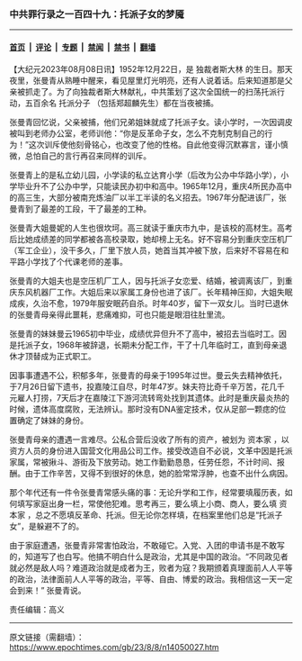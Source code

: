 ### 中共罪行录之一百四十九：托派子女的梦魇

---

#### [首页](../../../..?n14050027) &nbsp;|&nbsp; [评论](../../../../../epoch-comment?n14050027) &nbsp;|&nbsp; [专题](../../../../../epoch-special?n14050027) &nbsp;|&nbsp; [禁闻](../../../../../epoch-news?n14050027) &nbsp;|&nbsp; [禁书](../../../../../books?n14050027) &nbsp;|&nbsp; [翻墙](https://github.com/gfw-breaker/nogfw/blob/master/README.md?n14050027)


<div class="post_content" id="artbody" itemprop="articleBody">
 <!-- article content begin -->
 <p>
  【大纪元2023年08月08日讯】1952年12月22日，是
  <ok href="https://www.epochtimes.com/gb/tag/%E7%8B%AC%E8%A3%81%E8%80%85%E6%96%AF%E5%A4%A7%E6%9E%97.html">
   独裁者斯大林
  </ok>
  的生日。那天夜里，张曼青从熟睡中醒来，看见屋里灯光明亮，还有人说着话。后来知道那是父亲被抓走了。为了向独裁者斯大林献礼，中共策划了这次全国统一的扫荡托派行动，五百余名
  <ok href="https://www.epochtimes.com/gb/tag/%E6%89%98%E6%B4%BE%E5%88%86%E5%AD%90.html">
   托派分子
  </ok>
  （包括郑超麟先生）都在当夜被捕。
 </p>
 <p>
  张曼青回忆说，父亲被捕，他们兄弟姐妹就成了托派子女。读小学时，一次因调皮被叫到老师办公室，老师训他：“你是反革命子女，怎么不克制克制自己的行为！”这次训斥使他刻骨铭心，也改变了他的性格。自此他变得沉默寡言，谨小慎微，总怕自己的言行再召来同样的训斥。
 </p>
 <p>
  张曼青上的是私立幼儿园，小学读的私立达育小学（后改为公办中华路小学），小学毕业升不了公办中学，只能读民办初中和高中。1965年12月，重庆4所民办高中的高三生，大部分被南充炼油厂以半工半读的名义招去。1967年分配进该厂，张曼青到了最差的工段，干了最差的工种。
 </p>
 <p>
  张曼青大姐曼妮的人生也很坎坷。高三就读于重庆市九中，是该校的高材生。高考后比她成绩差的同学都被各高校录取，她却榜上无名。好不容易分到重庆空压机厂（军工企业），没干多久，厂里下放人员，她首当其冲被下放，后来好不容易在和平路小学找了个代课老师的差事。
 </p>
 <p>
  张曼青的大姐夫也是空压机厂工人，因与托派子女恋爱、结婚，被调离该厂，到重庆东风机器厂工作。大姐后来以家属工身份也进了该厂。长年精神压抑，大姐失眠成疾，久治不愈，1979年服安眠药自杀。时年40岁，留下一双女儿。当时已退休的张曼青母亲得此噩耗，悲痛难抑，可也只能是眼泪往肚里流。
 </p>
 <p>
  张曼青的妹妹曼云1965初中毕业，成绩优异但升不了高中，被招去当临时工。因是托派子女，1968年被辞退，长期未分配工作，干了十几年临时工，直到母亲退休才顶替成为正式职工。
 </p>
 <p>
  因事事遭遇不公，积郁多年，张曼青的母亲于1995年过世。曼云失去精神依托，于7月26日留下遗书，投嘉陵江自尽，时年47岁。妹夫符比奇千辛万苦，花几千元雇人打捞，7天后才在嘉陵江下游河流转弯处找到其遗体。此时是重庆最炎热的时候，遗体高度腐败，无法辨认。那时没有DNA鉴定技术，仅从足部一颗痣的位置确定了妹妹的身份。
 </p>
 <p>
  张曼青母亲的遭遇一言难尽。公私合营后没收了所有的资产，被划为
  <ok href="https://www.epochtimes.com/gb/tag/%E8%B5%84%E6%9C%AC%E5%AE%B6.html">
   资本家
  </ok>
  ，以资方人员的身份进入国营文化用品公司工作。接受改造自不必说，文革中因是托派家属，常被揪斗、游街及下放劳动。她工作勤勤恳恳，任劳任怨，不计时间、报酬。由于工作辛苦，又得不到很好的休息，她的脸常常浮肿，也查不出什么病因。
 </p>
 <p>
  那个年代还有一件令张曼青常感头痛的事：无论升学和工作，经常要填履历表，如何填写家庭出身一栏，常使他犯难。思考再三，要么填上小商、商人，要么填
  <ok href="https://www.epochtimes.com/gb/tag/%E8%B5%84%E6%9C%AC%E5%AE%B6.html">
   资本家
  </ok>
  ，总之不愿填反革命、托派。但无论你怎样填，在档案里他们总是“托派子女”，是躲避不了的。
 </p>
 <p>
  由于家庭遭遇，张曼青非常害怕政治，不敢碰它。入党、入团的申请书是不敢写的，知道写了也白写。他搞不明白什么是政治，尤其是中国的政治。“不同政见者就必然是敌人吗？难道政治就是成者为王，败者为寇？我期颁着真理面前人人平等的政治，法律面前人人平等的政治，平等、自由、博爱的政治。我相信这一天一定会到来！” 张曼青说。
 </p>
 <p>
  责任编辑：高义
 </p>
 <!-- article content end -->
 <div id="below_article_ad">
 </div>
</div>


---

原文链接（需翻墙）：https://www.epochtimes.com/gb/23/8/8/n14050027.htm